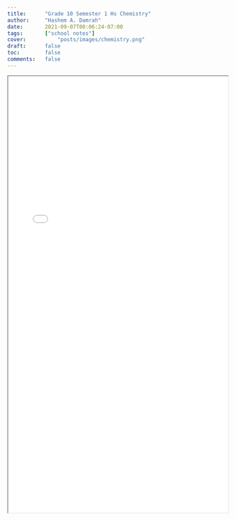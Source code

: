 ```yaml
---
title:      "Grade 10 Semester 1 Hs Chemistry"
author:     "Hashem A. Damrah"
date:       2021-09-07T00:06:24-07:00
tags:       ["school notes"]
cover:        	"posts/images/chemistry.png"
draft:      false
toc:        false
comments:   false
---
```


<iframe src="/pdf/Grade-10/semester-1/hs-chemistry.pdf" width="100%" height="1000px">This browser does not support pdfs</iframe>

